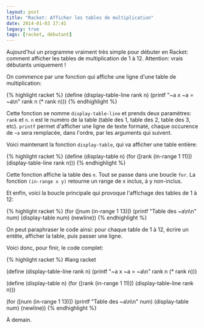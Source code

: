 ```yaml
---
layout: post
title: "Racket: Afficher les tables de multiplication"
date: 2014-01-03 17:41
legacy: true
tags: [racket, débutant]
---
```




Aujourd'hui un programme vraiment très simple pour débuter en Racket:
comment afficher les tables de multiplication de 1 à 12.
Attention: vrais débutants uniquement !

<!-- more -->

On commence par une fonction qui affiche une ligne d'une table de
multiplication:

{% highlight racket %}
(define (display-table-line rank n)
  (printf "~a x ~a = ~a\n" rank n (* rank n)))
{% endhighlight %}

Cette fonction se nomme `display-table-line` et prends deux
paramètres: `rank` et `n`. `n` est le numéro de la table (table des 1,
table des 2, table des 3, etc).
`printf` permet d'afficher une ligne de texte formaté, chaque occurence
de `~a` sera remplacée, dans l'ordre, par les arguments qui suivent.

Voici maintenant la fonction `display-table`, qui va afficher une table entière:

{% highlight racket %}
(define (display-table n)
  (for ([rank (in-range 1 11)])
       (display-table-line rank n)))
{% endhighlight %}

Cette fonction affiche la table des `n`. Tout se passe dans une boucle `for`.
La fonction `(in-range x y)` retourne un range de x inclus, à y non-inclus.

Et enfin, voici la boucle principale qui provoque l'affichage des tables de
1 à 12:

{% highlight racket %}
(for ([num (in-range 1 13)])
     (printf "Table des ~a\n\n" num)
     (display-table num)
     (newline))
{% endhighlight %}

On peut paraphraser le code ainsi: pour chaque table de 1 à 12, écrire un
entête, afficher la table, puis passer une ligne.

Voici donc, pour finir, le code complet:

{% highlight racket %}
#lang racket

(define (display-table-line rank n)
  (printf "~a x ~a = ~a\n" rank n (* rank n)))

(define (display-table n)
  (for ([rank (in-range 1 11)])
       (display-table-line rank n)))

(for ([num (in-range 1 13)])
     (printf "Table des ~a\n\n" num)
     (display-table num)
     (newline))
{% endhighlight %}



À demain.


